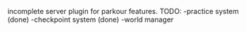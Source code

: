 incomplete server plugin for parkour features.
TODO:
-practice system (done)
-checkpoint system (done)
-world manager
